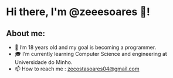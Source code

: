 # Hi there, I'm @zeeesoares 👋!

## About me:
- 🌱 I’m 18 years old and my goal is becoming a programmer.
- 🎓 I’m currently learning Computer Science and engineering at Universidade do Minho.
- 📫 How to reach me : zecostasoares04@gmail.com

